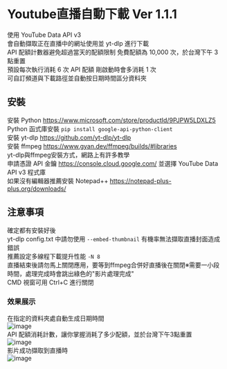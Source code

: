 # Youtube直播自動下載 Ver 1.1.1
使用 YouTube Data API v3<br>
會自動擷取正在直播中的網址使用並 yt-dlp 進行下載<br>
API 配額計數器避免超過當天的配額限制 免費配額為 10,000 次，於台灣下午 3 點重置<br>
預設每次執行消耗 6 次 API 配額 剛啟動時會多消耗 1 次<br>
可自訂頻道與下載路徑並自動按日期時間區分資料夾<br>

## 安裝
安裝 Python https://www.microsoft.com/store/productId/9PJPW5LDXLZ5<br>
Python 函式庫安裝 ```pip install google-api-python-client```<br>
安裝 yt-dlp https://github.com/yt-dlp/yt-dlp<br>
安裝 ffmpeg https://www.gyan.dev/ffmpeg/builds/#libraries <br>
yt-dlp與ffmpeg安裝方式，網路上有許多教學<br>
申請憑證 API 金鑰 https://console.cloud.google.com/ 並選擇 YouTube Data API v3 程式庫<br>
如果沒有編輯器推薦安裝 Notepad++ https://notepad-plus-plus.org/downloads/

## 注意事項
確定都有安裝好後<br>
yt-dlp config.txt 中請勿使用 ```--embed-thumbnail``` 有機率無法擷取直播封面造成錯誤<br>
推薦設定多線程下載提升性能 ```-N 8``` <br>
直播結束後請勿馬上關閉應用，要等到ffmpeg合併好直播後在關閉※需要一小段時間，處理完成時會跳出綠色的"影片處理完成"<br>
CMD 視窗可用 Ctrl+C 進行關閉<br>

### 效果展示
在指定的資料夾處自動生成日期時間<br>
![image](https://user-images.githubusercontent.com/78526289/235908490-7646254c-b39b-4159-b09d-a80a2fc855ea.png)<br>
API 配額消耗計數，讓你掌握消耗了多少配額，並於台灣下午3點重置<br>
![image](https://user-images.githubusercontent.com/78526289/235909118-04378dba-4934-4487-be66-2cbde9e9cdf5.png)<br>
影片成功擷取到直播時<br>
![image](https://user-images.githubusercontent.com/78526289/235911283-b7004ee0-53eb-48cc-968d-ce9901545153.png)<br>
